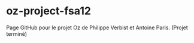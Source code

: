 oz-project-fsa12
================
Page GitHub pour le projet Oz de Philippe Verbist et Antoine Paris. (Projet terminé)
